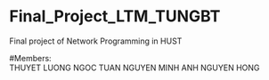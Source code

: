 # Final_Project_LTM_TUNGBT
Final project of Network Programming in HUST

#Members:  
THUYET LUONG NGOC
TUAN NGUYEN MINH
ANH NGUYEN HONG
